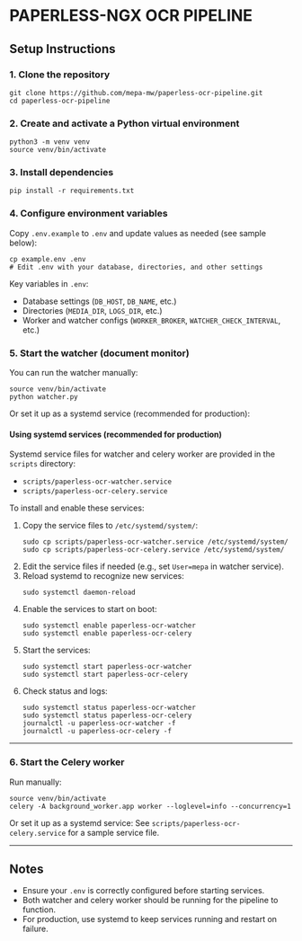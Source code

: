 
# PAPERLESS-NGX OCR PIPELINE

## Setup Instructions

### 1. Clone the repository
```
git clone https://github.com/mepa-mw/paperless-ocr-pipeline.git
cd paperless-ocr-pipeline
```

### 2. Create and activate a Python virtual environment
```
python3 -m venv venv
source venv/bin/activate
```

### 3. Install dependencies
```
pip install -r requirements.txt
```

### 4. Configure environment variables
Copy `.env.example` to `.env` and update values as needed (see sample below):
```
cp example.env .env
# Edit .env with your database, directories, and other settings
```

Key variables in `.env`:
- Database settings (`DB_HOST`, `DB_NAME`, etc.)
- Directories (`MEDIA_DIR`, `LOGS_DIR`, etc.)
- Worker and watcher configs (`WORKER_BROKER`, `WATCHER_CHECK_INTERVAL`, etc.)

### 5. Start the watcher (document monitor)
You can run the watcher manually:
```
source venv/bin/activate
python watcher.py
```
Or set it up as a systemd service (recommended for production):

#### Using systemd services (recommended for production)

Systemd service files for watcher and celery worker are provided in the `scripts` directory:
- `scripts/paperless-ocr-watcher.service`
- `scripts/paperless-ocr-celery.service`

To install and enable these services:
1. Copy the service files to `/etc/systemd/system/`:
	```
	sudo cp scripts/paperless-ocr-watcher.service /etc/systemd/system/
	sudo cp scripts/paperless-ocr-celery.service /etc/systemd/system/
	```
2. Edit the service files if needed (e.g., set `User=mepa` in watcher service).
3. Reload systemd to recognize new services:
	```
	sudo systemctl daemon-reload
	```
4. Enable the services to start on boot:
	```
	sudo systemctl enable paperless-ocr-watcher
	sudo systemctl enable paperless-ocr-celery
	```
5. Start the services:
	```
	sudo systemctl start paperless-ocr-watcher
	sudo systemctl start paperless-ocr-celery
	```
6. Check status and logs:
	```
	sudo systemctl status paperless-ocr-watcher
	sudo systemctl status paperless-ocr-celery
	journalctl -u paperless-ocr-watcher -f
	journalctl -u paperless-ocr-celery -f
	```

---

### 6. Start the Celery worker
Run manually:
```
source venv/bin/activate
celery -A background_worker.app worker --loglevel=info --concurrency=1
```
Or set it up as a systemd service:
See `scripts/paperless-ocr-celery.service` for a sample service file.

---

## Notes
- Ensure your `.env` is correctly configured before starting services.
- Both watcher and celery worker should be running for the pipeline to function.
- For production, use systemd to keep services running and restart on failure.

